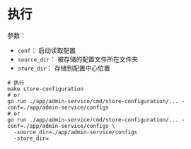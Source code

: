 # 执行

参数：

* `conf`： 启动读取配置
* `source_dir`： 被存储的配置文件所在文件夹
* `store_dir`： 存储到配置中心位置

```shell
# 执行
make store-configuration
# or
go run ./app/admin-service/cmd/store-configuration/... -conf=./app/admin-service/configs
# or
go run ./app/admin-service/cmd/store-configuration/... -conf=./app/admin-service/configs \
  -source_dir=./app/admin-service/configs
  -store_dir=

```